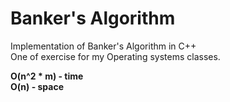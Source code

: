 # Banker's Algorithm
Implementation of Banker's Algorithm in C++  
One of exercise for my Operating systems classes.  
  

**O(n^2 * m) - time  
O(n) - space**
